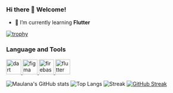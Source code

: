 ### Hi there 👋 Welcome!

<!--
**maulana2468/maulana2468** is a ✨ _special_ ✨ repository because its `README.md` (this file) appears on your GitHub profile.

Here are some ideas to get you started:

- 🔭 I’m currently working on ...
- 🌱 I’m currently learning ...
- 👯 I’m looking to collaborate on ...
- 🤔 I’m looking for help with ...
- 💬 Ask me about ...
- 📫 How to reach me: ...
- 😄 Pronouns: ...
- ⚡ Fun fact: ...
-->
- 🌱 I’m currently learning **Flutter**

[![trophy](https://github-profile-trophy.vercel.app/?username=maulana2468&theme=onedark)](https://github.com/ryo-ma/github-profile-trophy)

### Language and Tools
<p align="left">
  <a href="https://dart.dev" target="_blank"> <img src="https://www.vectorlogo.zone/logos/dartlang/dartlang-icon.svg" alt="dart" width="40" height="40"/> </a>
  <a href="https://www.figma.com/" target="_blank"> <img src="https://www.vectorlogo.zone/logos/figma/figma-icon.svg" alt="figma" width="40" height="40"/> </a>
  <a href="https://firebase.google.com/" target="_blank"> <img src="https://www.vectorlogo.zone/logos/firebase/firebase-icon.svg" alt="firebase" width="40" height="40"/> </a>
  <a href="https://flutter.dev" target="_blank"> <img src="https://www.vectorlogo.zone/logos/flutterio/flutterio-icon.svg" alt="flutter" width="40" height="40"/> </a>
</p>

![Maulana's GitHub stats](https://github-readme-stats.vercel.app/api?username=maulana2468&show_icons=true&theme=gruvbox)
![Top Langs](https://github-readme-stats.vercel.app/api/top-langs/?username=maulana2468&layout=compact&theme=dracula)
![Streak](https://github-readme-streak-stats.herokuapp.com/?user=algonacci&)
[![GitHub Streak](http://github-readme-streak-stats.herokuapp.com?user=maulana2468&theme=cobalt&date_format=j%20M%5B%20Y%5D)](https://git.io/streak-stats)
